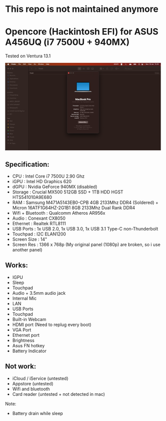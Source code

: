# This repo is not maintained anymore

# Opencore (Hackintosh EFI) for ASUS A456UQ (i7 7500U + 940MX)
Tested on Ventura 13.1

![Ini Screenshot](/Screenshot.png)

## Specification:
+ CPU : Intel Core i7 7500U 2.90 Ghz
+ iGPU : Intel HD Graphics 620
+ dGPU : Nvidia GeForce 940MX (disabled)
+ Storage : Crucial MX500 512GB SSD + 1TB HDD HGST HTS541010A9E680
+ RAM : Samsung M471A5143EB0-CPB 4GB 2133Mhz DDR4 (Soldered) + Micron 16ATF1G64HZ-2G1B1 8GB 2133Mhz Dual Rank DDR4
+ Wifi + Bluetooth : Qualcomm Atheros AR956x
+ Audio : Conexant CX8050
+ Ethernet : Realtek RTL8111
+ USB Ports : 1x USB 2.0, 1x USB 3.0, 1x USB 3.1 Type-C non-Thunderbolt
+ Touchpad : I2C ELAN1200
+ Screen Size : 14"
+ Screen Res : 1366 x 768p (My original panel (1080p) are broken, so i use another panel)

## Works:
+ IGPU
+ Sleep
+ Touchpad
+ Audio + 3.5mm audio jack
+ Internal Mic
+ LAN
+ USB Ports
+ Touchpad
+ Built-in Webcam
+ HDMI port (Need to replug every boot)
+ VGA Port
+ Ethernet port
+ Brightness
+ Asus FN hotkey
+ Battery Indicator

## Not work:
+ iCloud / iService (untested)
+ Appstore (untested)
+ Wifi and bluetooth
+ Card reader (untested + not detected in mac)

Note:
- Battery drain while sleep
